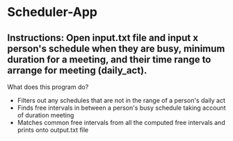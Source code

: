 # Scheduler-App

## Instructions: Open input.txt file and input x person's schedule when they are busy, minimum duration for a meeting, and their time range to arrange for meeting (daily_act).

What does this program do?
  * Filters out any schedules that are not in the range of a person's daily act
  * Finds free intervals in between a person's busy schedule taking account of duration meeting
  * Matches common free intervals from all the computed free intervals and prints onto output.txt file
